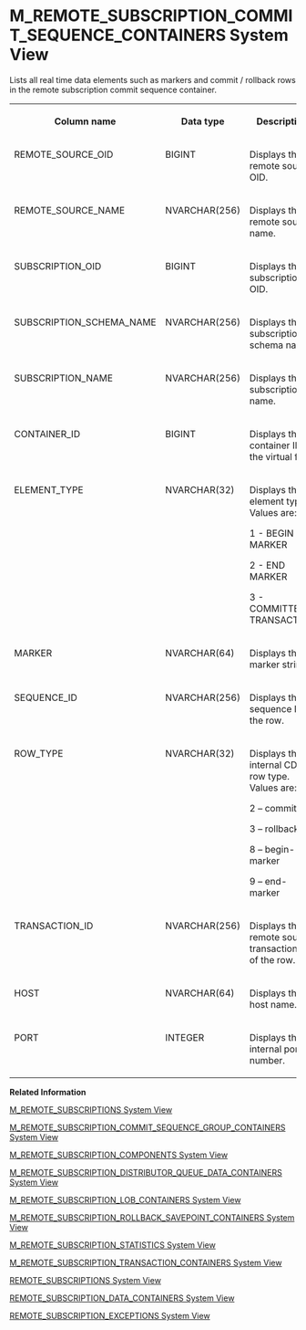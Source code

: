 <!-- loioce09386fb3a04f4294ecdedd77bdad07 -->

# M\_REMOTE\_SUBSCRIPTION\_COMMIT\_SEQUENCE\_CONTAINERS System View

Lists all real time data elements such as markers and commit / rollback rows in the remote subscription commit sequence container.




<table>
<tr>
<th valign="top">

Column name



</th>
<th valign="top">

Data type



</th>
<th valign="top">

Description



</th>
</tr>
<tr>
<td valign="top">

REMOTE\_SOURCE\_OID



</td>
<td valign="top">

BIGINT



</td>
<td valign="top">

Displays the remote source OID.



</td>
</tr>
<tr>
<td valign="top">

REMOTE\_SOURCE\_NAME



</td>
<td valign="top">

NVARCHAR\(256\)



</td>
<td valign="top">

Displays the remote source name.



</td>
</tr>
<tr>
<td valign="top">

SUBSCRIPTION\_OID



</td>
<td valign="top">

BIGINT



</td>
<td valign="top">

Displays the subscription OID.



</td>
</tr>
<tr>
<td valign="top">

SUBSCRIPTION\_SCHEMA\_NAME



</td>
<td valign="top">

NVARCHAR\(256\)



</td>
<td valign="top">

Displays the subscription schema name.



</td>
</tr>
<tr>
<td valign="top">

SUBSCRIPTION\_NAME



</td>
<td valign="top">

NVARCHAR\(256\)



</td>
<td valign="top">

Displays the subscription name.



</td>
</tr>
<tr>
<td valign="top">

CONTAINER\_ID



</td>
<td valign="top">

BIGINT



</td>
<td valign="top">

Displays the container ID of the virtual file.



</td>
</tr>
<tr>
<td valign="top">

ELEMENT\_TYPE



</td>
<td valign="top">

NVARCHAR\(32\)



</td>
<td valign="top">

Displays the element type. Values are:

1 - BEGIN MARKER

2 - END MARKER

3 - COMMITTED TRANSACTION



</td>
</tr>
<tr>
<td valign="top">

MARKER



</td>
<td valign="top">

NVARCHAR\(64\)



</td>
<td valign="top">

Displays the marker string.



</td>
</tr>
<tr>
<td valign="top">

SEQUENCE\_ID



</td>
<td valign="top">

NVARCHAR\(256\)



</td>
<td valign="top">

Displays the sequence ID of the row.



</td>
</tr>
<tr>
<td valign="top">

ROW\_TYPE



</td>
<td valign="top">

NVARCHAR\(32\)



</td>
<td valign="top">

Displays the internal CDC row type. Values are:

2 – commit

3 – rollback

8 – begin-marker

9 – end-marker



</td>
</tr>
<tr>
<td valign="top">

TRANSACTION\_ID



</td>
<td valign="top">

NVARCHAR\(256\)



</td>
<td valign="top">

Displays the remote source transaction ID of the row.



</td>
</tr>
<tr>
<td valign="top">

HOST



</td>
<td valign="top">

NVARCHAR\(64\)



</td>
<td valign="top">

Displays the host name.



</td>
</tr>
<tr>
<td valign="top">

PORT



</td>
<td valign="top">

INTEGER



</td>
<td valign="top">

Displays the internal port number.



</td>
</tr>
</table>

**Related Information**  


[M\_REMOTE\_SUBSCRIPTIONS System View](m-remote-subscriptions-system-view-5bb5aec.md "Provides the status and run-time information of a remote subscription.")

[M\_REMOTE\_SUBSCRIPTION\_COMMIT\_SEQUENCE\_GROUP\_CONTAINERS System View](m-remote-subscription-commit-sequence-group-containers-system-vie-b66586f.md "Lists all CommitSequece virtual files for a remote source, and the number of entries stored in each virtual file.")

[M\_REMOTE\_SUBSCRIPTION\_COMPONENTS System View](m-remote-subscription-components-system-view-8a707f0.md "Provides remote subscription component information.")

[M\_REMOTE\_SUBSCRIPTION\_DISTRIBUTOR\_QUEUE\_DATA\_CONTAINERS System View](m-remote-subscription-distributor-queue-data-containers-system-vi-0cf80ab.md "Lists all real time data elements between begin-marker and end-marker for the remote subscription.")

[M\_REMOTE\_SUBSCRIPTION\_LOB\_CONTAINERS System View](m-remote-subscription-lob-containers-system-view-13e3ccb.md "Lists all lob container IDs for each remote subscription transaction.")

[M\_REMOTE\_SUBSCRIPTION\_ROLLBACK\_SAVEPOINT\_CONTAINERS System View](m-remote-subscription-rollback-savepoint-containers-system-view-0217719.md "Lists all rollback save points for each remote subscription transaction.")

[M\_REMOTE\_SUBSCRIPTION\_STATISTICS System View](m-remote-subscription-statistics-system-view-859e5eb.md "Provides remote subscription statistic information.")

[M\_REMOTE\_SUBSCRIPTION\_TRANSACTION\_CONTAINERS System View](m-remote-subscription-transaction-containers-system-view-6134e02.md "Lists all real time data rowsets in the remote subscription transaction container.")

[REMOTE\_SUBSCRIPTIONS System View](../021-System-Views/remote-subscriptions-system-view-cf68b16.md "Lists all the remote subscriptions created for a remote source.")

[REMOTE\_SUBSCRIPTION\_DATA\_CONTAINERS System View](../021-System-Views/remote-subscription-data-containers-system-view-9289305.md "Provides information regarding remote subscription data.")

[REMOTE\_SUBSCRIPTION\_EXCEPTIONS System View](../021-System-Views/remote-subscription-exceptions-system-view-6a5ada4.md "Provides remote subscription exception information.")

